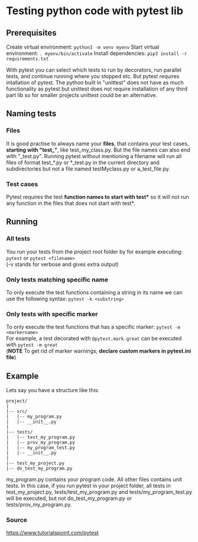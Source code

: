 # Testing python code with pytest lib

## Prerequisites
Create virtual environment: ```python3 -m venv myenv```
Start virtual environment: ```. myenv/bin/activate```
Install dependencies: ```pip3 install -r requirements.txt```

With pytest you can select which tests to run by decorators, run parallel tests, and continue running where you stopped etc. But pytest requires intallation of pytest. The python built in "unittest" does not have as much functionality as pytest but unittest does not require installation of any third part lib so for smaller projects unittest could be an alternative.

## Naming tests
### Files
It is good practise to always name your **files**, that contains your test cases, **starting
with "test_"**, like test_my_class.py. But the file names can also end with "\_test.py". Running pytest without mentioning a filename will
run all files of format test_\*.py or \*_test.py in the current directory and subdirectories but not a file named testMyclass.py or a_test_file.py.

### Test cases
Pytest requires the test **function names to start with test\*** so it will not run any function in the files that does not start with test\*.

## Running
### All tests
You run your tests from the project root folder by for example executing:
```pytest```
or
```pytest <filename>```  
(-v stands for verbose and gives extra output)

### Only tests matching specific name
To only execute the test functions containing a string in its name we can use the following syntax:
```pytest -k <substring>```

### Only tests with specific marker
To only execute the test functions that has a specific marker: ```pytest -m <markername>```  
For example, a test decorated with ```@pytest.mark.great``` can be executed with ```pytest -m great```  
(**NOTE** To get rid of marker warnings, **declare custom markers in pytest.ini file**)

## Example
Lets say you have a structure like this:

```
project/
|
|-- src/
|   |-- my_program.py
|   |-- __init__.py
|
|-- tests/
|   |-- test_my_program.py
|   |-- prov_my_program.py
|   |-- my_program_test.py
|   |-- __init__.py
|
|-- test_my_project.py
|-- do_test_my_program.py
```

my_program.py contains your program code. All other files contains unit tests.
In this case, if you run pytest in your project folder, all tests in test_my_project.py, tests/test_my_program.py and tests/my_program_test.py will be executed, but not do_test_my_program.py or tests/prov_my_program.py.

### Source
https://www.tutorialspoint.com/pytest

